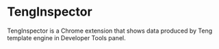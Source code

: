 TengInspector
============

TengInspector is a Chrome extension that shows data produced by Teng template engine in Developer Tools panel.
